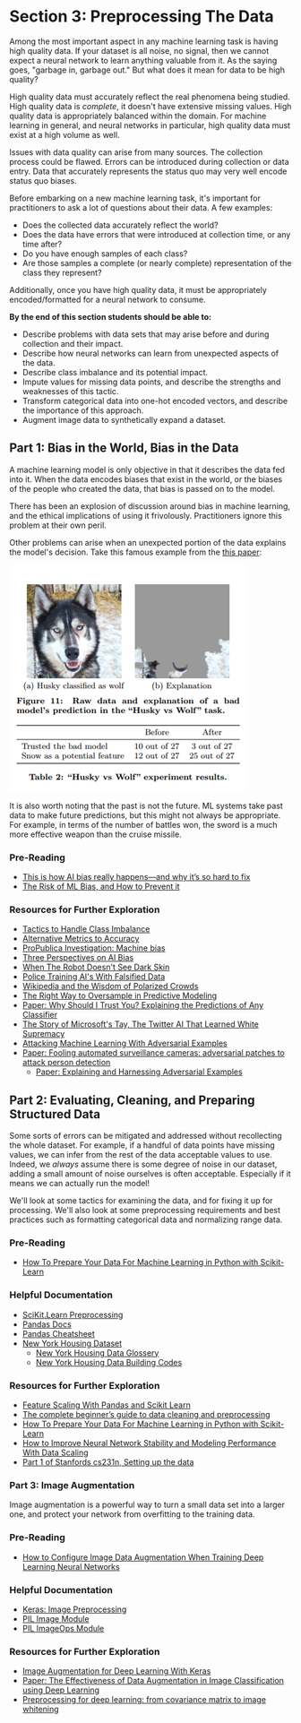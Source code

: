 # Section 3: Preprocessing The Data

Among the most important aspect in any machine learning task is having high quality data. If your dataset is all noise, no signal, then we cannot expect a neural network to learn anything valuable from it. As the saying goes, "garbage in, garbage out." But what does it mean for data to be high quality?

High quality data must accurately reflect the real phenomena being studied. High quality data is *complete*, it doesn't have extensive missing values. High quality data is appropriately balanced within the domain. For machine learning in general, and neural networks in particular, high quality data must exist at a high volume as well.

Issues with data quality can arise from many sources. The collection process could be flawed. Errors can be introduced during collection or data entry. Data that accurately represents the status quo may very well encode status quo biases.

Before embarking on a new machine learning task, it's important for practitioners to ask a lot of questions about their data. A few examples:

* Does the collected data accurately reflect the world?
* Does the data have errors that were introduced at collection time, or any time after?
* Do you have enough samples of each class?
* Are those samples a complete (or nearly complete) representation of the class they represent?

Additionally, once you have high quality data, it must be appropriately encoded/formatted for a neural network to consume.

**By the end of this section students should be able to:**

* Describe problems with data sets that may arise before and during collection and their impact.
* Describe how neural networks can learn from unexpected aspects of the data.
* Describe class imbalance and its potential impact.
* Impute values for missing data points, and describe the strengths and weaknesses of this tactic.
* Transform categorical data into one-hot encoded vectors, and describe the importance of this approach.
* Augment image data to synthetically expand a dataset.

## Part 1: Bias in the World, Bias in the Data

A machine learning model is only objective in that it describes the data fed into it. When the data encodes biases that exist in the world, or the biases of the people who created the data, that bias is passed on to the model.

There has been an explosion of discussion around bias in machine learning, and the ethical implications of using it frivolously. Practitioners ignore this problem at their own peril.

Other problems can arise when an unexpected portion of the data explains the model's decision. Take this famous example from the [this paper](https://arxiv.org/abs/1602.04938):  

![is this a dog or a wolf? it depends on if there is snow in the background!](img/dog_wolf.png)

It is also worth noting that the past is not the future. ML systems take past data to make future predictions, but this might not always be appropriate. For example, in terms of the number of battles won, the sword is a much more effective weapon than the cruise missile.

### Pre-Reading

* [This is how AI bias really happens—and why it’s so hard to fix](https://www.technologyreview.com/s/612876/this-is-how-ai-bias-really-happensand-why-its-so-hard-to-fix/)
* [The Risk of ML Bias, and How to Prevent it](https://sloanreview.mit.edu/article/the-risk-of-machine-learning-bias-and-how-to-prevent-it/)

### Resources for Further Exploration

* [Tactics to Handle Class Imbalance](https://machinelearningmastery.com/tactics-to-combat-imbalanced-classes-in-your-machine-learning-dataset/)
* [Alternative Metrics to Accuracy](https://machinelearningmastery.com/classification-accuracy-is-not-enough-more-performance-measures-you-can-use/)
* [ProPublica Investigation: Machine bias](https://www.propublica.org/article/machine-bias-risk-assessments-in-criminal-sentencing)
* [Three Perspectives on AI Bias](https://www.nytimes.com/2019/11/19/technology/artificial-intelligence-bias.html)
* [When The Robot Doesn't See Dark Skin](https://www.nytimes.com/2018/06/21/opinion/facial-analysis-technology-bias.html)
* [Police Training AI's With Falsified Data](https://www.technologyreview.com/s/612957/predictive-policing-algorithms-ai-crime-dirty-data/)
* [Wikipedia and the Wisdom of Polarized Crowds](http://nautil.us/issue/70/variables/wikipedia-and-the-wisdom-of-polarized-crowds)
* [The Right Way to Oversample in Predictive Modeling](https://beckernick.github.io/oversampling-modeling/)
* [Paper: Why Should I Trust You? Explaining the Predictions of Any Classifier](https://arxiv.org/abs/1602.04938)
* [The Story of Microsoft's Tay, The Twitter AI That Learned White Supremacy](https://qz.com/646825/microsofts-ai-millennial-chatbot-became-a-racist-jerk-after-less-than-a-day-on-twitter/)
* [Attacking Machine Learning With Adversarial Examples](https://openai.com/blog/adversarial-example-research/)
* [Paper: Fooling automated surveillance cameras: adversarial patches to attack person detection](https://arxiv.org/abs/1904.08653)
  * [Paper: Explaining and Harnessing Adversarial Examples](https://arxiv.org/abs/1412.6572)

## Part 2: Evaluating, Cleaning, and Preparing Structured Data

Some sorts of errors can be mitigated and addressed without recollecting the whole dataset. For example, if a handful of data points have missing values, we can infer from the rest of the data acceptable values to use. Indeed, we *always* assume there is some degree of noise in our dataset, adding a small amount of noise ourselves is often acceptable. Especially if it means we can actually run the model!

We'll look at some tactics for examining the data, and for fixing it up for processing. We'll also look at some preprocessing requirements and best practices such as formatting categorical data and normalizing range data.

### Pre-Reading

* [How To Prepare Your Data For Machine Learning in Python with Scikit-Learn](https://machinelearningmastery.com/prepare-data-machine-learning-python-scikit-learn/)

### Helpful Documentation

* [SciKit.Learn Preprocessing](https://scikit-learn.org/stable/modules/preprocessing.html)
* [Pandas Docs](https://pandas.pydata.org/pandas-docs/stable/index.html)
* [Pandas Cheatsheet](https://www.dataquest.io/blog/pandas-cheat-sheet/)
* [New York Housing Dataset](https://www.kaggle.com/new-york-city/nyc-property-sales)
  * [New York Housing Data Glossery](https://www1.nyc.gov/assets/finance/downloads/pdf/07pdf/glossary_rsf071607.pdf)
  * [New York Housing Data Building Codes](https://www1.nyc.gov/assets/finance/jump/hlpbldgcode.html)

### Resources for Further Exploration

* [Feature Scaling With Pandas and Scikit Learn](http://benalexkeen.com/feature-scaling-with-scikit-learn/)
* [The complete beginner’s guide to data cleaning and preprocessing](https://towardsdatascience.com/the-complete-beginners-guide-to-data-cleaning-and-preprocessing-2070b7d4c6d)
* [How To Prepare Your Data For Machine Learning in Python with Scikit-Learn](https://machinelearningmastery.com/prepare-data-machine-learning-python-scikit-learn/)
* [How to Improve Neural Network Stability and Modeling Performance With Data Scaling](https://machinelearningmastery.com/how-to-improve-neural-network-stability-and-modeling-performance-with-data-scaling/)
* [Part 1 of Stanfords cs231n, Setting up the data](http://cs231n.github.io/neural-networks-2/)

### Part 3: Image Augmentation

Image augmentation is a powerful way to turn a small data set into a larger one, and protect your network from overfitting to the training data.

### Pre-Reading

* [How to Configure Image Data Augmentation When Training Deep Learning Neural Networks](https://machinelearningmastery.com/how-to-configure-image-data-augmentation-when-training-deep-learning-neural-networks/)


### Helpful Documentation

* [Keras: Image Preprocessing](https://keras.io/preprocessing/image/)
* [PIL Image Module](https://pillow.readthedocs.io/en/stable/reference/Image.html)
* [PIL ImageOps Module](https://pillow.readthedocs.io/en/stable/reference/ImageOps.html)

### Resources for Further Exploration

* [Image Augmentation for Deep Learning With Keras](https://machinelearningmastery.com/image-augmentation-deep-learning-keras/)
* [Paper: The Effectiveness of Data Augmentation in Image Classification using Deep Learning](http://cs231n.stanford.edu/reports/2017/pdfs/300.pdf)
* [Preprocessing for deep learning: from covariance matrix to image whitening](https://medium.freecodecamp.org/https-medium-com-hadrienj-preprocessing-for-deep-learning-9e2b9c75165c)
